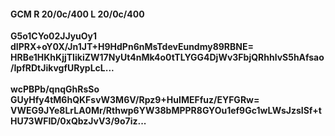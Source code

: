 #### GCM R 20/0c/400 L 20/0c/400
**G5o1CYo02JJyuOy1**<br/>**dIPRX+oY0X/Jn1JT+H9HdPn6nMsTdevEundmy89RBNE=**<br/>**HRBe1HKhKjjTIikiZW17NyUt4nMk4o0tTLYGG4DjWv3FbjQRhhlvS5hAfsao/IpfRDtJikvgfURypLcL...**<br/><br/>
**wcPBPb/qnqGhRsSo**<br/>**GUyHfy4tM6hQKFsvW3M6V/Rpz9+HuIMEFfuz/EYFGRw=**<br/>**VWEG9JYe8LrLA0Mr/Rthwp6YW38bMPPR8GYOu1ef9Gc1wLWsJzsISf+tHU73WFID/0xQbzJvV3/9o7iz...**